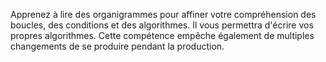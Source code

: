 Apprenez à lire des organigrammes pour affiner votre compréhension des boucles, des conditions et des algorithmes. Il vous permettra d'écrire vos propres algorithmes. Cette compétence empêche également de multiples changements de se produire pendant la production.